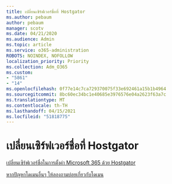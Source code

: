 ```yaml
---
title: เปลี่ยนเซิร์ฟเวอร์ชื่อที่ Hostgator
ms.author: pebaum
author: pebaum
manager: scotv
ms.date: 04/21/2020
ms.audience: Admin
ms.topic: article
ms.service: o365-administration
ROBOTS: NOINDEX, NOFOLLOW
localization_priority: Priority
ms.collection: Adm_O365
ms.custom:
- "5861"
- "14"
ms.openlocfilehash: 0f77e14c7ca729370075f33e692461a15b1b4964
ms.sourcegitcommit: 8bc60ec34bc1e40685e3976576e04a2623f63a7c
ms.translationtype: MT
ms.contentlocale: th-TH
ms.lasthandoff: 04/15/2021
ms.locfileid: "51818775"
---
```

# <a name="change-nameservers-at-hostgator"></a>เปลี่ยนเซิร์ฟเวอร์ชื่อที่ Hostgator

[เปลี่ยนเซิร์ฟเวอร์ชื่อในการตั้งค่า Microsoft 365 ด้วย Hostgator](https://docs.microsoft.com/microsoft-365/admin/dns/change-nameservers-at-hostgator?view=o365-worldwide)

[หากปัญหาโดเมนอื่นๆ ให้ลองถามบ่อยเกี่ยวกับโดเมน](https://docs.microsoft.com/microsoft-365/admin/setup/domains-faq?view=o365-worldwide)
